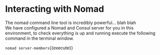 # Interacting with Nomad
The nomad command line tool is incredibly powerful... blah blah  
We have configured a Nomad and Consul server for you in this environment, to check everything is up and running execute
the following command in the terminal window.  

`nomad server-members`{{execute}}
